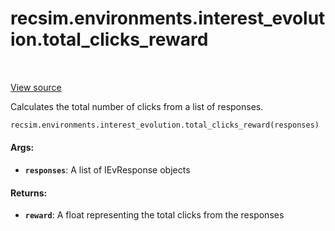 <div itemscope itemtype="http://developers.google.com/ReferenceObject">
<meta itemprop="name" content="recsim.environments.interest_evolution.total_clicks_reward" />
<meta itemprop="path" content="Stable" />
</div>

# recsim.environments.interest_evolution.total_clicks_reward

<table class="tfo-notebook-buttons tfo-api" align="left">
</table>

<a target="_blank" href="https://github.com/google-research/recsim/environments/interest_evolution.py">View
source</a>

Calculates the total number of clicks from a list of responses.

```python
recsim.environments.interest_evolution.total_clicks_reward(responses)
```

<!-- Placeholder for "Used in" -->

#### Args:

*   <b>`responses`</b>: A list of IEvResponse objects

#### Returns:

*   <b>`reward`</b>: A float representing the total clicks from the responses
